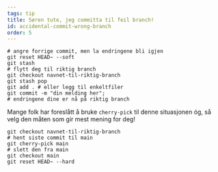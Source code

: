 ```yaml
---
tags: tip
title: Søren tute, jeg committa til feil branch!
id: accidental-commit-wrong-branch
order: 5
---
```


```git
# angre forrige commit, men la endringene bli igjen
git reset HEAD~ --soft
git stash
# flytt deg til riktig branch
git checkout navnet-til-riktig-branch
git stash pop
git add . # eller legg til enkeltfiler
git commit -m "din melding her";
# endringene dine er nå på riktig branch
```

Mange folk har foreslått å bruke `cherry-pick` til denne situasjonen óg, så velg den måten som gir mest mening for deg!

```git
git checkout navnet-til-riktig-branch
# hent siste commit til main
git cherry-pick main
# slett den fra main
git checkout main
git reset HEAD~ --hard
```
